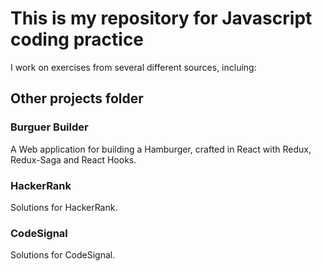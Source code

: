 # This is my repository for Javascript coding practice

I work on exercises from several different sources, incluing:

## Other projects folder

### Burguer Builder

A Web application for building a Hamburger, crafted in React with Redux, Redux-Saga and React Hooks.

### HackerRank

Solutions for HackerRank.

### CodeSignal

Solutions for CodeSignal.
